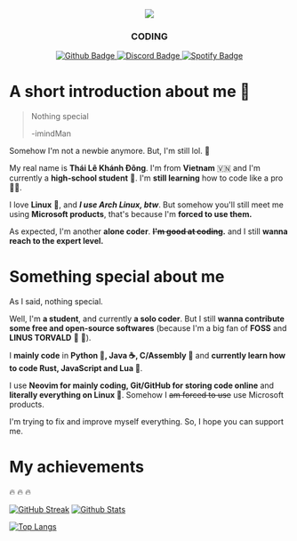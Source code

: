 <div id="header" align="center"><img src="https://cdn.discordapp.com/attachments/1064529422079758346/1064534635838717972/unnamed.gif"/></div>
<h3 align="center">CODING</h3>

<div id="badges" align="center">
  <a href="https://github.com/imindMan">
    <img src="https://img.shields.io/badge/Github-blue?style=for-the-badge&logo=Github&logoColor=white" alt="Github Badge"/>
  </a>
  <a href="https://discordapp.com/users/917681283595919391">
    <img src="https://img.shields.io/badge/Discord-purple?style=for-the-badge&logo=Discord&logoColor=white" alt="Discord Badge"/>
  </a>
  <a href="https://open.spotify.com/user/otcorbsq9163zy1rq8apka7u7">
    <img src="https://img.shields.io/badge/Spotify-green?style=for-the-badge&logo=Spotify&logoColor=white" alt="Spotify Badge"/>
  </a>
</div>
<div id="header" align="center"><img src="https://komarev.com/ghpvc/?username=imindMane&style=flat-square&color=blue" alt=""/></div>


# A short introduction about me 👀
> Nothing special
>
> -imindMan

Somehow I'm not a newbie anymore. But, I'm still lol. 🤡

My real name is **Thái Lê Khánh Đông**. I'm from **Vietnam** 🇻🇳 and I'm currently a **high-school student** 🏫. I'm **still learning** how to code like a pro 👩‍💻. 

I love **Linux** 🐧, and ***I use Arch Linux, btw***. But somehow you'll still meet me using **Microsoft products**, that's because I'm **forced to use them.**

As expected, I'm another **alone coder**. **~~I'm good at coding~~.** and I still **wanna reach to the expert level.**

# Something special about me 
As I said, nothing special.

Well, I'm **a student**, and currently **a solo coder**. But I still **wanna contribute some free and open-source softwares** (because I'm a big fan of **FOSS** and **LINUS TORVALD** 🐧 🐧).

I **mainly code** in **Python 🐍, Java ☕, C/Assembly 👴** and **currently learn how to code Rust, JavaScript and Lua 👶**.

I use **Neovim for mainly coding, Git/GitHub for storing code online** and **literally everything on Linux 🤣**. Somehow I ~~am forced to use~~ use Microsoft products.

I'm trying to fix and improve myself everything. So, I hope you can support me.

# My achievements
🔥 🔥 🔥

[![GitHub Streak](http://github-readme-streak-stats.herokuapp.com?user=imindMan&theme=nord&hide_border=true)](https://git.io/streak-stats)
[![Github Stats](https://github-readme-stats.vercel.app/api?username=imindMan&layout=compact&theme=nord&show-icons=true)](https://github.com/anuraghazra/github-readme-stats)

[![Top Langs](https://github-readme-stats.vercel.app/api/top-langs/?username=imindMan&layout=compact&theme=nord)](https://github.com/anuraghazra/github-readme-stats)
